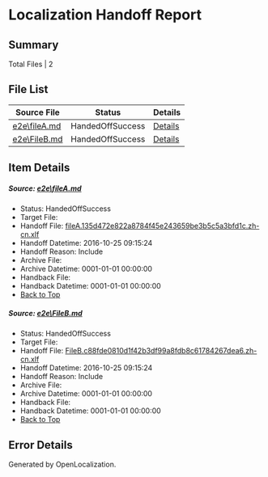 # <a name='report-top'></a> Localization Handoff Report

## Summary
 Total Files | 2

## File List
 Source File | Status | Details 
 ----------- | ------ | ------- 
 [e2e\fileA.md](https://github.com/OpenLocalizationTestOrg/ol-test0/blob/c9ea56dc204de896d7f20730808ded27f6596cdf/e2e/fileA.md) | HandedOffSuccess | [Details](#b59865c49334c6ef6b363deddd8cc43a1ff7e9945)
 [e2e\FileB.md](https://github.com/OpenLocalizationTestOrg/ol-test0/blob/394505f143fbfc0d682b7cfe194b7d1bb40b4af7/e2e/FileB.md) | HandedOffSuccess | [Details](#2c62874ffb830a8647f199c29e01acf58e27841f6)

## Item Details
##### <a name='b59865c49334c6ef6b363deddd8cc43a1ff7e9945'></a> Source: [e2e\fileA.md](https://github.com/OpenLocalizationTestOrg/ol-test0/blob/c9ea56dc204de896d7f20730808ded27f6596cdf/e2e/fileA.md)
* Status: HandedOffSuccess
* Target File: 
* Handoff File: [fileA.135d472e822a8784f45e243659be3b5c5a3bfd1c.zh-cn.xlf](https://github.com/OpenLocalizationTestOrg/ol-test0-handoff/blob/29e22f8abf7e1ab558cf944833b7e65d83b564e9/ol-handoff/OpenLocalizationTestOrg/ol-test0-zhcn/shujia/ht/fileA.135d472e822a8784f45e243659be3b5c5a3bfd1c.zh-cn.xlf)
* Handoff Datetime: 2016-10-25 09:15:24
* Handoff Reason: Include
* Archive File: 
* Archive Datetime: 0001-01-01 00:00:00
* Handback File: 
* Handback Datetime: 0001-01-01 00:00:00
* [Back to Top](#report-top)

##### <a name='2c62874ffb830a8647f199c29e01acf58e27841f6'></a> Source: [e2e\FileB.md](https://github.com/OpenLocalizationTestOrg/ol-test0/blob/394505f143fbfc0d682b7cfe194b7d1bb40b4af7/e2e/FileB.md)
* Status: HandedOffSuccess
* Target File: 
* Handoff File: [FileB.c88fde0810d1f42b3df99a8fdb8c61784267dea6.zh-cn.xlf](https://github.com/OpenLocalizationTestOrg/ol-test0-handoff/blob/29e22f8abf7e1ab558cf944833b7e65d83b564e9/ol-handoff/OpenLocalizationTestOrg/ol-test0-zhcn/shujia/ht/FileB.c88fde0810d1f42b3df99a8fdb8c61784267dea6.zh-cn.xlf)
* Handoff Datetime: 2016-10-25 09:15:24
* Handoff Reason: Include
* Archive File: 
* Archive Datetime: 0001-01-01 00:00:00
* Handback File: 
* Handback Datetime: 0001-01-01 00:00:00
* [Back to Top](#report-top)


## Error Details

Generated by OpenLocalization.
